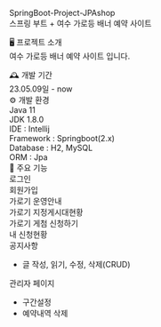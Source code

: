 SpringBoot-Project-JPAshop  
스프링 부트 + 여수 가로등 배너 예약 사이트  

🖥️ 프로젝트 소개  
여수 가로등 배너 예약 사이트 입니다.  

🕰️ 개발 기간  
23.05.09일 - now  
⚙️ 개발 환경  
Java 11  
JDK 1.8.0  
IDE : Intellij  
Framework : Springboot(2.x)  
Database : H2, MySQL  
ORM : Jpa  
📌 주요 기능  
로그인   
회원가입   
가로기 운영안내  
가로기 지정게시대현황  
가로기 게첨 신청하기  
내 신청현황  
공지사항  
- 글 작성, 읽기, 수정, 삭제(CRUD)

관리자 페이지
- 구간설정  
- 예약내역 삭제  
